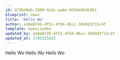 ```yaml
---
id: 47dbd9db-2800-4a2e-aa6e-05944d54b961
blueprint: news
title: 'Hello Wo'
author: a10e8745-df51-4f66-86cc-3040d3f15c4f
template: news/index
updated_by: a10e8745-df51-4f66-86cc-3040d3f15c4f
updated_at: 1745315421
---
```

Hello Wo Hello Wo Hello Wo